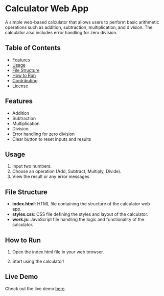# Calculator Web App

A simple web-based calculator that allows users to perform basic arithmetic operations such as addition, subtraction, multiplication, and division. The calculator also includes error handling for zero division.

## Table of Contents

- [Features](#features)
- [Usage](#usage)
- [File Structure](#file-structure)
- [How to Run](#how-to-run)
- [Contributing](#contributing)
- [License](#license)

## Features

- Addition
- Subtraction
- Multiplication
- Division
- Error handling for zero division
- Clear button to reset inputs and results

## Usage

1. Input two numbers.
2. Choose an operation (Add, Subtract, Multiply, Divide).
3. View the result or any error messages.

## File Structure

- **index.html**: HTML file containing the structure of the calculator web app.
- **styles.css**: CSS file defining the styles and layout of the calculator.
- **work.js**: JavaScript file handling the logic and functionality of the calculator.

## How to Run
1. Open the index.html file in your web browser.

2. Start using the calculator!

## Live Demo

Check out the live demo [here](#).
